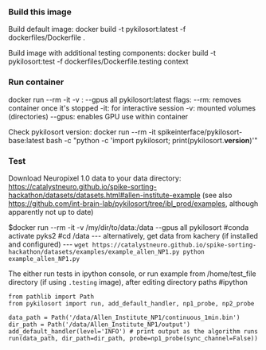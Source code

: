 ### Build this image
Build default image: 
docker build -t pykilosort:latest -f dockerfiles/Dockerfile .

Build image with additional testing components: 
docker build -t pykilosort:test -f dockerfiles/Dockerfile.testing context

### Run container
docker run --rm -it -v <host-data-folder>:<docker-data-folder> --gpus all pykilosort:latest
flags:
--rm: removes container once it's stopped
-it: for interactive session
-v: mounted volumes (directories)
--gpus: enables GPU use within container 

Check pykilosort version:
docker run --rm -it spikeinterface/pykilosort-base:latest bash -c "python -c 'import pykilosort; print(pykilosort.__version__)'"

### Test
Download Neuropixel 1.0 data to your data directory: https://catalystneuro.github.io/spike-sorting-hackathon/datasets/datasets.html#allen-institute-example
(see also https://github.com/int-brain-lab/pykilosort/tree/ibl_prod/examples, although apparently not up to date)

$docker run --rm -it -v /my/dir/to/data:/data --gpus all pykilosort
#conda activate pyks2
#cd /data
    --- alternatively, get data from kachery (if installed and configured) ---
    ```
    wget https://catalystneuro.github.io/spike-sorting-hackathon/datasets/examples/example_allen_NP1.py
    python example_allen_NP1.py
    ```

The either run tests in ipython console, or run example from /home/test_file directory (if using `.testing` image), after editing directory paths
#ipython
```
from pathlib import Path
from pykilosort import run, add_default_handler, np1_probe, np2_probe

data_path = Path('/data/Allen_Institute_NP1/continuous_1min.bin')
dir_path = Path('/data/Allen_Institute_NP1/output')
add_default_handler(level='INFO') # print output as the algorithm runs
run(data_path, dir_path=dir_path, probe=np1_probe(sync_channel=False))
```
